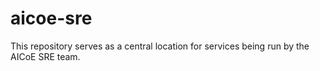 # aicoe-sre
This repository serves as a central location for services being run by the AICoE SRE team.
